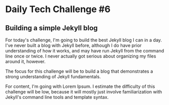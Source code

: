 # Daily Tech Challenge #6
## Building a simple Jekyll blog

For today's challenge, I'm going to build the best Jekyll blog I can in a day.
I've never built a blog with Jekyll before, although I do have prior
understanding of how it works, and may have run Jekyll from the command line
once or twice. I never actually got serious about organizing my files around it,
however.

The focus for this challenge will be to build a blog that demonstrates a strong
understanding of Jekyll fundamentals.

For content, I'm going with Lorem Ipsum. I estimate the difficulty of this
challenge will be low, because it will mostly just involve familiarization with
Jekyll's command line tools and template syntax.

